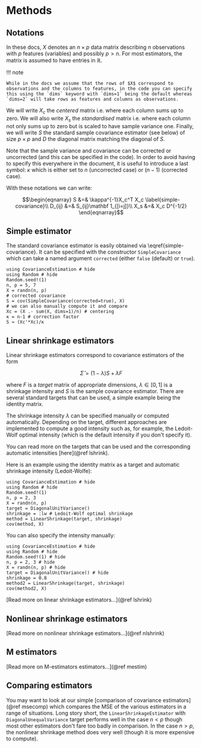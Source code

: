 # Methods

## Notations

In these docs, $X$ denotes an $n\times p$ data matrix describing $n$ observations with $p$ features (variables) and possibly $p > n$.
For most estimators, the matrix is assumed to have entries in $\mathbb R$.

!!! note

    While in the docs we assume that the rows of $X$ correspond to observations and the columns to features, in the code you can specify this using the `dims` keyword with `dims=1` being the default whereas `dims=2` will take rows as features and columns as observations.

We will write $X_c$ the *centered* matrix i.e. where each column sums up to zero.
We will also write $X_s$ the *standardised* matrix i.e. where each column not only sums up to zero but is scaled to have sample variance one.
Finally, we will write $S$ the standard sample covariance estimator (see below) of size $p\times p$ and $D$ the diagonal matrix matching the diagonal of $S$.

Note that the sample variance and covariance can be corrected or uncorrected (and this can be specified in the code).
In order to avoid having to specify this everywhere in the document, it is useful to introduce a last symbol: $\kappa$ which is either set to $n$ (uncorrected case) or $(n-1)$ (corrected case).

With these notations we can write:

```math
\begin{eqnarray}
    S &=& \kappa^{-1}X_c^T X_c \label{simple-covariance}\\
    D_{ij} &=& S_{ij}\mathbf 1_{[i=j]}\\
    X_s &=& X_c D^{-1/2}
\end{eqnarray}
```

## Simple estimator

The standard covariance estimator is easily obtained via \eqref{simple-covariance}.
It can be specified with the constructor `SimpleCovariance` which can take a named argument `corrected` (either `false` (default) or `true`).

```@example
using CovarianceEstimation # hide
using Random # hide
Random.seed!(1)
n, p = 5, 7
X = randn(n, p)
# corrected covariance
S = cov(SimpleCovariance(corrected=true), X)
# we can also manually compute it and compare
Xc = (X .- sum(X, dims=1)/n) # centering
κ = n-1 # correction factor
S ≈ (Xc'*Xc)/κ
```

## Linear shrinkage estimators

Linear shrinkage estimators correspond to covariance estimators of the form

```math
\hat\Sigma = (1-\lambda)S + \lambda F
```

where $F$ is a *target* matrix of appropriate dimensions, $\lambda\in[0,1]$ is a shrinkage intensity and $S$ is the sample covariance estimator.
There are several standard targets that can be used, a simple example being the identity matrix.

The shrinkage intensity $\lambda$ can be specified manually or computed automatically.
Depending on the target, different approaches are implemented to compute a good intensity such as, for example, the Ledoit-Wolf optimal intensity (which is the default intensity if you don't specify it).

You can read more on the targets that can be used and the corresponding automatic intensities [here](@ref lshrink).

Here is an example using the identity matrix as a target and automatic shrinkage intensity (Ledoit-Wolfe):

```@example
using CovarianceEstimation # hide
using Random # hide
Random.seed!(1)
n, p = 2, 3
X = randn(n, p)
target = DiagonalUnitVariance()
shrinkage = :lw # Ledoit-Wolf optimal shrinkage
method = LinearShrinkage(target, shrinkage)
cov(method, X)
```

You can also specify the intensity manually:

```@example
using CovarianceEstimation # hide
using Random # hide
Random.seed!(1) # hide
n, p = 2, 3 # hide
X = randn(n, p) # hide
target = DiagonalUnitVariance() # hide
shrinkage = 0.8
method2 = LinearShrinkage(target, shrinkage)
cov(method2, X)
```

[Read more on linear shrinkage estimators...](@ref lshrink)

## Nonlinear shrinkage estimators

[Read more on nonlinear shrinkage estimators...](@ref nlshrink)

## M estimators

[Read more on M-estimators estimators...](@ref mestim)

## Comparing estimators

You may want to look at our simple [comparison of covariance estimators](@ref msecomp) which compares the MSE of the various estimators in a range of situations.
Long story short, the `LinearShrinkageEstimator` with `DiagonalUnequalVariance` target performs well in the case $n<p$ though most other estimators don't fare too badly in comparison.
In the case $n>p$, the nonlinear shrinkage method does very well (though it is more expensive to compute).
